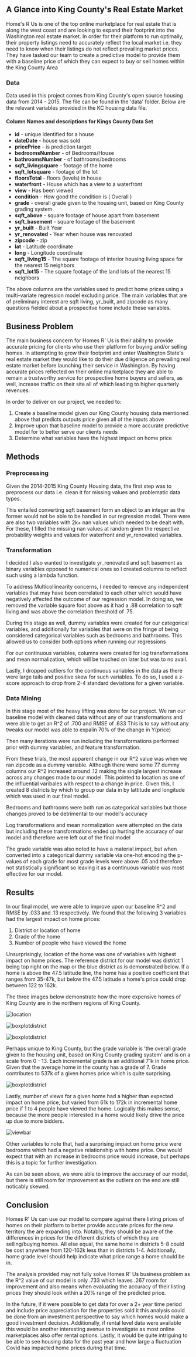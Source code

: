 ## A Glance into King County's Real Estate Market

Home's R Us is one of the top online marketplace for real estate that is along the west coast and are looking to expand their footprint into the Washington real estate market. In order for their platform to run optimally, their property listings need to accurately reflect the local market i.e. they need to know when their listings do not reflect prevailing market prices. They have tasked our team to create a predictive model to provide them with a baseline price of which they can expect to buy or sell homes within the King County Area

 ### Data

Data used in this project comes from King County's open source housing data from 2014 - 2015. The file can be found in the 'data' folder. Below are the relevant variables provided in the KC housing data file.

#### Column Names and descriptions for Kings County Data Set
* **id** - unique identified for a house
* **dateDate** - house was sold
* **pricePrice** -  is prediction target
* **bedroomsNumber** -  of Bedrooms/House
* **bathroomsNumber** -  of bathrooms/bedrooms
* **sqft_livingsquare** -  footage of the home
* **sqft_lotsquare** -  footage of the lot
* **floorsTotal** -  floors (levels) in house
* **waterfront** - House which has a view to a waterfront
* **view** - Has been viewed
* **condition** - How good the condition is ( Overall )
* **grade** - overall grade given to the housing unit, based on King County grading system
* **sqft_above** - square footage of house apart from basement
* **sqft_basement** - square footage of the basement
* **yr_built** - Built Year
* **yr_renovated** - Year when house was renovated
* **zipcode** - zip
* **lat** - Latitude coordinate
* **long** - Longitude coordinate
* **sqft_living15** - The square footage of interior housing living space for the nearest 15 neighbors
* **sqft_lot15** - The square footage of the land lots of the nearest 15 neighbors

The above columns are the variables used to predict home prices using a multi-variate regression model excluding price. The main variables that are of preliminary interest are sqft living, yr_built, and zipcode as many questions fielded about a prospecitve home include these variables.

## Business Problem

The main business concern for Homes R' Us is their ability to provide accurate pricing for clients who use their platform for buying and/or selling homes. In attempting to grow their footprint and enter Washington State's real estate market they would like to do their due diligence on prevailing real estate market before launching their service in Washington. By having accurate prices reflected on their online marketplace they are able to remain a trustworthy service for prospective home buyers and sellers, as well, increase traffic on their site all of which leading to higher quarterly revenues.

In order to deliver on our project, we needed to: 

1. Create a baseline model given our King County housing data mentioned above that predicts outputs price given all of the inputs above
2. Improve upon that baseline model to provide a more accurate predictive model for to better serve our clients needs
3. Determine what variables have the highest impact on home price

## Methods

### Preprocessing

Given the 2014-2015 King County Housing data, the first step was to preprocess our data i.e. clean it for missing values and problematic data types.

This entailed converting sqft basement form an object to an integer as the former would not be able to be handled in our regression model. There were are also two variables with 2k+ nan values which needed to be dealt with. For these, I filled the missing nan values at random given the respective probability weights and values for waterfront and yr_renovated variables.

### Transformation

I decided I also wanted to investigate yr_renovated and sqft basement as binary variables opposed to numerical ones so I created columns to reflect such using a lambda function.

To address Multicollinearity concerns, I needed to remove any independent variables that may have been correlated to each other which would have negatively affected the outcome of our regression model. In doing so, we removed the variable square foot above as it had a .88 correlation to sqft living and was above the correlation threshold of .75.

During this stage as well, dummy variables were created for our categorical variables, and additionally for variables that were on the fringe of being considered categorical variables such as bedrooms and bathrooms. This allowed us to consider both options when running our regressions

For our continuous variables, columns were created for log transformations and mean normalization, which will be touched on later but was to no avail.

Lastly, I dropped outliers for the continuous variables in the data as there were large tails and positive skew for such variables. To do so, I used a z-score approach to drop from 2-4 standard deviations for a given variable.

### Data Mining

In this stage most of the heavy lifting was done for our project. We ran our baseline model with cleaned data without any of our transformations and were able to get an R^2 of .700 and RMSE of .633 This is to say without any tweaks our model was able to expalin 70% of the change in Y(price)

Then many iterations were run including the transformations performed prior with dummy variables, and feature transformation. 

From these trials, the most apparent change in our R^2 value was when we ran zipcode as a dummy variable. Although there were some 77 dummy columns our R^2 increased around .12 making the single largest increase across any changes made to our model. This pointed to location as one of the influential varibales with respect to a change in price. Given this, I created 8 districts by which to group our data in by lattitude and longitude which was used in our final model.

Bedrooms and bathrooms were both run as categorical variables but those changes proved to be detrimental to our model's accuracy

Log transformations and mean normalization were attempted on the data but including these transformations ended up hurting the accuracy of our model and therefore were left out of the final model

The grade variable was also noted to have a material impact, but when converted into a categorical dummy variable via one-hot encoding the p-values of each grade for most grade levels were above .05 and therefore not statistically significant so leaving it as a continuous variable was most effective for our model.

## Results 

In our final model, we were able to improve upon our baseline R^2 and RMSE by .033 and .13 respectively. We found that the following 3 variables had the largest impact on home prices:
 1. District or location of home
 2. Grade of the home
 3. Number of people who have viewed the home

Unsurprisingly, location of the home was one of variables with highest impact on home prices. The reference district for our model was district 1 being top right on the map or the blue district as is demonstrated below. If a home is above the 47.5 latitude line, the home has a positive coefficient that ranges from 35-47k, but below the 47.5 latitude a home's price could drop between 122 to 162k.

The three images below demonstrate how the more expensive homes of King County are in the northern regions of King County.

![location](images/pricedensity.png)

![boxplotdistrict](images/districtboxplot1.png)

![boxplotdistrict](images/districtmap2.png)

Perhaps unique to King County, but the grade variable is 'the overall grade given to the housing unit, based on King County grading system' and is on a scale from 0 - 13. Each incremental grade is an additional 71k in home price. Given that the average home in the county has a grade of 7. Grade contributes to 537k of a given homes price which is quite surprising. 

![boxplotdistrict](images/pricevgrad2.png)

Lastly, number of views for a given home had a higher than expected impact on home price, but varied from 61k to 172k in incremental home price if 1 to 4 people have viewed the home. Logically this makes sense, because the more people interested in a home would likely drive the price up due to more bidders.

![viewbar](images/viewbarplot1.png)

Other variables to note that, had a surprising impact on home price were bedrooms which had a negative relationship with home price. One would expect that with an increase in bedrooms price would increase, but perhaps this is a topic for further investigation.

As can be seen above, we were able to improve the accuracy of our model, but there is still room for improvement as the outliers on the end are still noticably skewed.

## Conclusion

Homes R' Us can use our model to compare against there listing prices of homes on their platform to better provide accurate prices for the new territory the are expanding into. Notably, they should be aware of the differences in prices for the different districts of which they are selling/buying homes. All else equal, the same home in districts 5-8 could be cost anywhere from 120-162k less than in districts 1-4. Additionally, home grade level should help indicate what price range a home should be in. 

The analysis provided may not fully solve Homes R' Us business problem as the R^2 value of our model is only .733 which leaves .267 room for improvement and also means when evaluating the accuracy of their listing prices they should look within a 20% range of the predicted price.

In the future, if it were possible to get data for over a 2+ year time period and include price appreciation for the properties sold it this analysis could be done from an investment perspective to say which homes would make a good investment decision. Additionally, if rental level data were available this would be another interesting avenue to investigate as most online marketplaces also offer rental options. Lastly, it would be quite intriguing to be able to see housing data for the past year and how large a fluctuation Covid has impacted home prices during that time.
